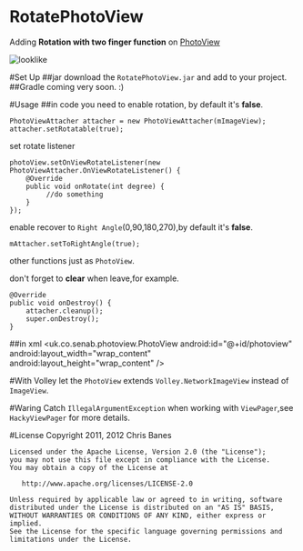 # RotatePhotoView
Adding **Rotation with two finger function**  on [PhotoView](https://github.com/search?utf8=%E2%9C%93&q=PhotoView)

![looklike](https://github.com/ChenSiLiang/RotatePhotoView/blob/master/screenshot/viewpager.gif)

#Set Up
##jar
download the `RotatePhotoView.jar` and add to your project.
##Gradle
coming very soon. :)

#Usage
##in code
you need to enable rotation, by default it's **false**.

	PhotoViewAttacher attacher = new PhotoViewAttacher(mImageView);
	attacher.setRotatable(true);

set rotate listener

	photoView.setOnViewRotateListener(new PhotoViewAttacher.OnViewRotateListener() {
        @Override
        public void onRotate(int degree) {
             //do something
        }
    });

enable recover to `Right Angle`(0,90,180,270),by default it's **false**.

    mAttacher.setToRightAngle(true);

other functions just as `PhotoView`.



don't forget to **clear** when leave,for example.

	@Override
    public void onDestroy() {
        attacher.cleanup();
        super.onDestroy();
    }
##in xml
	 <uk.co.senab.photoview.PhotoView
        android:id="@+id/photoview"
        android:layout_width="wrap_content"
        android:layout_height="wrap_content" />

#With Volley
let the `PhotoView` extends `Volley.NetworkImageView` instead of `ImageView`.

#Waring
Catch `IllegalArgumentException` when working with `ViewPager`,see `HackyViewPager` for more details. 


#License
	Copyright 2011, 2012 Chris Banes
	
	Licensed under the Apache License, Version 2.0 (the "License");
	you may not use this file except in compliance with the License.
	You may obtain a copy of the License at
	
	   http://www.apache.org/licenses/LICENSE-2.0
	
	Unless required by applicable law or agreed to in writing, software
	distributed under the License is distributed on an "AS IS" BASIS,
	WITHOUT WARRANTIES OR CONDITIONS OF ANY KIND, either express or implied.
	See the License for the specific language governing permissions and
	limitations under the License.
